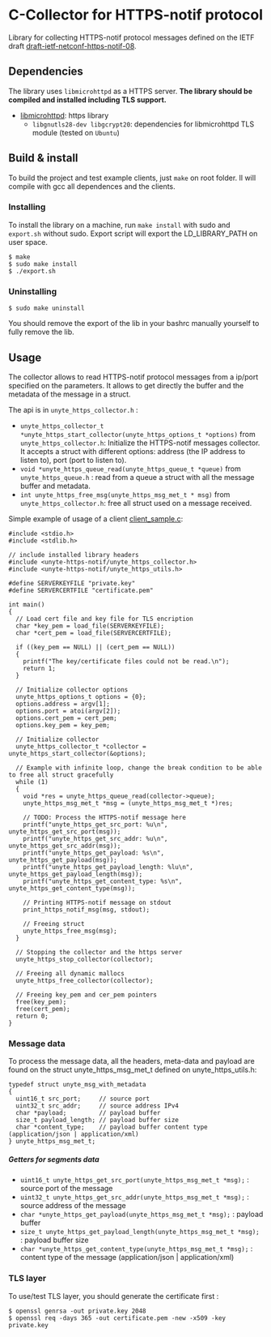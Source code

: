 # C-Collector for HTTPS-notif protocol
Library for collecting HTTPS-notif protocol messages defined on the IETF draft [draft-ietf-netconf-https-notif-08](https://datatracker.ietf.org/doc/html/draft-ietf-netconf-https-notif-08).

## Dependencies
The library uses `libmicrohttpd` as a HTTPS server. **The library should be compiled and installed including TLS support.**

- [libmicrohttpd](https://www.gnu.org/software/libmicrohttpd/): https library
    - `libgnutls28-dev libgcrypt20`: dependencies for libmicrohttpd TLS module (tested on `Ubuntu`)

## Build & install 
To build the project and test example clients, just `make` on root folder. Il will compile with gcc all dependences and the clients.

### Installing
To install the library on a machine, run `make install` with sudo and `export.sh` without sudo. Export script will export the LD_LIBRARY_PATH on user space.
```
$ make
$ sudo make install
$ ./export.sh
```

### Uninstalling
```
$ sudo make uninstall
```
You should remove the export of the lib in your bashrc manually yourself to fully remove the lib.

## Usage
The collector allows to read HTTPS-notif protocol messages from a ip/port specified on the parameters. It allows to get directly the buffer and the metadata of the message in a struct.

The api is in `unyte_https_collector.h` :
- `unyte_https_collector_t *unyte_https_start_collector(unyte_https_options_t *options)` from `unyte_https_collector.h`: Initialize the HTTPS-notif messages collector. It accepts a struct with different options: address (the IP address to listen to), port (port to listen to).
- `void *unyte_https_queue_read(unyte_https_queue_t *queue)` from `unyte_https_queue.h` : read from a queue a struct with all the message buffer and metadata.
- `int unyte_https_free_msg(unyte_https_msg_met_t * msg)` from `unyte_https_collector.h`: free all struct used on a message received.

Simple example of usage of a client [client_sample.c](examples/client_sample.c):
```
#include <stdio.h>
#include <stdlib.h>

// include installed library headers
#include <unyte-https-notif/unyte_https_collector.h>
#include <unyte-https-notif/unyte_https_utils.h>

#define SERVERKEYFILE "private.key"
#define SERVERCERTFILE "certificate.pem"

int main()
{
  // Load cert file and key file for TLS encription
  char *key_pem = load_file(SERVERKEYFILE);
  char *cert_pem = load_file(SERVERCERTFILE);

  if ((key_pem == NULL) || (cert_pem == NULL))
  {
    printf("The key/certificate files could not be read.\n");
    return 1;
  }

  // Initialize collector options
  unyte_https_options_t options = {0};
  options.address = argv[1];
  options.port = atoi(argv[2]);
  options.cert_pem = cert_pem;
  options.key_pem = key_pem;

  // Initialize collector
  unyte_https_collector_t *collector = unyte_https_start_collector(&options);

  // Example with infinite loop, change the break condition to be able to free all struct gracefully
  while (1)
  {
    void *res = unyte_https_queue_read(collector->queue);
    unyte_https_msg_met_t *msg = (unyte_https_msg_met_t *)res;

    // TODO: Process the HTTPS-notif message here
    printf("unyte_https_get_src_port: %u\n", unyte_https_get_src_port(msg));
    printf("unyte_https_get_src_addr: %u\n", unyte_https_get_src_addr(msg));
    printf("unyte_https_get_payload: %s\n", unyte_https_get_payload(msg));
    printf("unyte_https_get_payload_length: %lu\n", unyte_https_get_payload_length(msg));
    printf("unyte_https_get_content_type: %s\n", unyte_https_get_content_type(msg));

    // Printing HTTPS-notif message on stdout
    print_https_notif_msg(msg, stdout);

    // Freeing struct
    unyte_https_free_msg(msg);
  }

  // Stopping the collector and the https server
  unyte_https_stop_collector(collector);

  // Freeing all dynamic mallocs
  unyte_https_free_collector(collector);

  // Freeing key_pem and cer_pem pointers
  free(key_pem);
  free(cert_pem);
  return 0;
}
```

### Message data
To process the message data, all the headers, meta-data and payload are found on the struct unyte_https_msg_met_t defined on unyte_https_utils.h:
```
typedef struct unyte_msg_with_metadata
{
  uint16_t src_port;     // source port
  uint32_t src_addr;     // source address IPv4
  char *payload;         // payload buffer
  size_t payload_length; // payload buffer size
  char *content_type;    // payload buffer content type (application/json | application/xml)
} unyte_https_msg_met_t;
```
##### Getters for segments data
- `uint16_t unyte_https_get_src_port(unyte_https_msg_met_t *msg);` : source port of the message
- `uint32_t unyte_https_get_src_addr(unyte_https_msg_met_t *msg);` : source address of the message
- `char *unyte_https_get_payload(unyte_https_msg_met_t *msg);` : payload buffer
- `size_t unyte_https_get_payload_length(unyte_https_msg_met_t *msg);` : payload buffer size
- `char *unyte_https_get_content_type(unyte_https_msg_met_t *msg);` : content type of the message (application/json | application/xml)

### TLS layer
To use/test TLS layer, you should generate the certificate first :
```
$ openssl genrsa -out private.key 2048
$ openssl req -days 365 -out certificate.pem -new -x509 -key private.key
```
